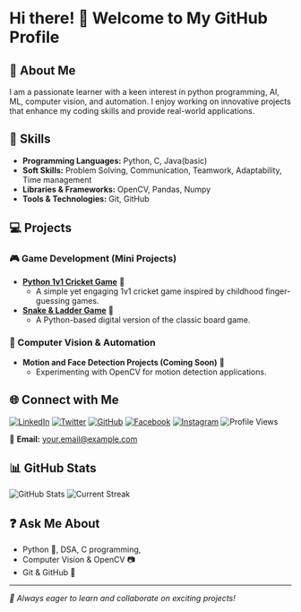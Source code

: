 # Hi there! 👋 Welcome to My GitHub Profile

## 🚀 About Me
I am a passionate learner with a keen interest in python programming, AI, ML, computer vision, and automation. I enjoy working on innovative projects that enhance my coding skills and provide real-world applications.

## 🔧 Skills
- **Programming Languages:** Python, C, Java(basic)
- **Soft Skills:** Problem Solving, Communication, Teamwork, Adaptability, Time management
- **Libraries & Frameworks:** OpenCV, Pandas, Numpy
- **Tools & Technologies:** Git, GitHub

## 💻 Projects
### 🎮 Game Development (Mini Projects)
- **[Python 1v1 Cricket Game](https://github.com/soumyajit4119/1v1-cricketgame)** 🏏
  - A simple yet engaging 1v1 cricket game inspired by childhood finger-guessing games.
- **[Snake & Ladder Game](https://github.com/soumyajit4119/snakes-n-ladders)** 🎲
  - A Python-based digital version of the classic board game.

### 🤖 Computer Vision & Automation
- **Motion and Face Detection Projects (Coming Soon)** 👀
  - Experimenting with OpenCV for motion detection applications.

## 🌐 Connect with Me
[![LinkedIn](https://img.shields.io/badge/LinkedIn-Connect-blue?style=flat&logo=linkedin)](https://www.linkedin.com/in/soumyajit-das2003)
[![Twitter](https://img.shields.io/badge/Twitter-Follow-blue?style=flat&logo=twitter)](https://twitter.com/incogni21419574)
[![GitHub](https://img.shields.io/badge/GitHub-Follow-black?style=flat&logo=github)](https://github.com/soumyajit4119)
[![Facebook](https://img.shields.io/badge/Facebook-Follow-blue?style=flat&logo=facebook)](https://facebook.com/@somjit.03)
[![Instagram](https://img.shields.io/badge/Instagram-Follow-pink?style=flat&logo=instagram)](https://instagram.com/soumyajiit_) ![Profile Views](https://komarev.com/ghpvc/?username=soumyajit4119&label=Profile%20views&color=blue)

📧 **Email:** your.email@example.com  

## 📊 GitHub Stats
![GitHub Stats](https://github-readme-stats.vercel.app/api?username=soumyajit4119&show_icons=true&theme=dark&hide_border=true&hide_title=true&card_width=300&card_hight=100&) ![Current Streak](https://github-readme-streak-stats.herokuapp.com/?user=soumyajit4119&theme=dark&hide_border=true&card_width=400&card_hight=100&)

## ❓ Ask Me About
- Python 🐍, DSA, C programming,  
- Computer Vision & OpenCV 📷
- Git & GitHub 🚀

---
_🚀 Always eager to learn and collaborate on exciting projects!_

